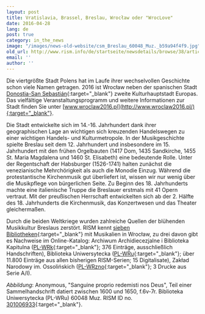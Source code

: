 ```yaml
---
layout: post
title: Vratislavia, Brassel, Breslau, Wrocław oder "WrocLove"
date: 2016-04-28
lang: de
post: true
category: in_the_news
image: "/images/news-old-website/csm_Breslau_60048_Muz._b59a94f4f9.jpg"
old_url: http://www.rism.info/de/startseite/newsdetails/browse/38/article/64/vratislavia-brassel-breslau-wroclaw-or-wroclove.html
email: ''
author: ''
---
```


Die viertgrößte Stadt Polens hat im Laufe ihrer wechselvollen Geschichte schon viele Namen getragen. 2016 ist Wrocław neben der spanischen Stadt [Donostia-San Sebastián](/in_the_news/2016/01/21/donostia-san-sebastián-european-capital-of.html){:target="_blank"} zweite Kulturhauptstadt Europas. Das vielfältige Veranstaltungsprogramm und weitere Informationen zur Stadt finden Sie unter [www.wroclaw2016.pl](http://www.wroclaw2016.pl/){:target="_blank"}.

Die Stadt entwickelte sich im 14.-16. Jahrhundert dank ihrer geographischen Lage an wichtigen sich kreuzenden Handelswegen zu einer wichtigen Handels- und Kulturmetropole. In der Musikgeschichte spielte Breslau seit dem 12. Jahrhundert und insbesondere im 15. Jahrhundert mit den frühen Orgelbauten (1417 Dom, 1435 Sandkirche, 1455 St. Maria Magdalena und 1460 St. Elisabeth) eine bedeutende Rolle. Unter der Regentschaft der Habsburger (1526-1741) halten zunächst die venezianische Mehrchörigkeit als auch die Monodie Einzug. Während die protestantische Kirchenmusik gut überliefert ist, wissen wir nur wenig über die Musikpflege von bürgerlichen Seite. Zu Beginn des 18. Jahrhunderts machte eine italienische Truppe die Breslauer erstmals mit 41 Opern vertraut. Mit der preußischen Herrschaft entwickelten sich ab der 2. Hälfte des 18. Jahrhunderts die Kirchenmusik, das Konzertwesen und das Theater gleichermaßen.

Durch die beiden Weltkriege wurden zahlreiche Quellen der blühenden Musikkultur Breslaus zerstört. RISM kennt [sieben Bibliotheken](http://www.rism.info/en/sigla.html){:target="_blank"} mit Musikalien in Wrocław, zu drei davon gibt es Nachweise im Online-Katalog: Archiwum Archidiecezjalne i Biblioteka Kapitulna ([PL-WRk](https://opac.rism.info/search?View=rism&siglum=PL-WRk){:target="_blank"}; 376 Einträge, ausschließlich Handschriften), Biblioteka Uniwersytecka ([PL-WRu](https://opac.rism.info/search?View=rism&siglum=PL-WRu){:target="_blank"}; über 11.800 Einträge aus allen bisherigen RISM-Serien; 15 Digitalisate), Zakład Narodowy im. Ossolińskich ([PL-WRzno](https://opac.rism.info/search?View=rism&siglum=PL-WRzno){:target="_blank"}; 3 Drucke aus Serie A/I).


_Abbildung_: Anonymous, "Sanguine proprio redemisti nos Deus", Teil einer Sammelhandschrift datiert zwischen 1600 und 1650, f.6v-7r. Biblioteka Uniwersytecka (PL-WRu) 60048 Muz. RISM ID no. [301006933](https://opac.rism.info/search?View=rism&documentid=301006933){:target="_blank"}.
